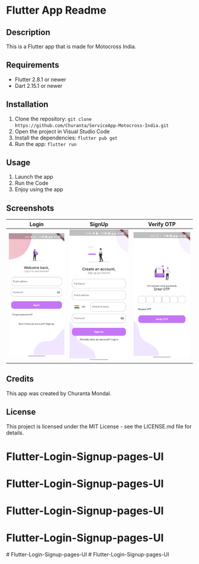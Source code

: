 # Flutter App Readme

## Description

This is a Flutter app that is made for Motocross India.

## Requirements

- Flutter 2.8.1 or newer
- Dart 2.15.1 or newer

## Installation

1. Clone the repository: `git clone https://github.com/Churanta/ServiceApp-Motocross-India.git`
2. Open the project in Visual Studio Code
3. Install the dependencies: `flutter pub get`
4. Run the app: `flutter run`

## Usage

1. Launch the app
2. Run the Code
3. Enjoy using the app

## Screenshots

|              Login               |              SignUp              |            Verify OTP            |
| :------------------------------: | :------------------------------: | :------------------------------: |
| ![](screenshots/screenshot1.jpg) | ![](screenshots/screenshot2.jpg) | ![](screenshots/screenshot3.jpg) |

## Credits

This app was created by Churanta Mondal.

## License

This project is licensed under the MIT License - see the LICENSE.md file for details.
# Flutter-Login-Signup-pages-UI
# Flutter-Login-Signup-pages-UI
# Flutter-Login-Signup-pages-UI
# Flutter-Login-Signup-pages-UI
#   F l u t t e r - L o g i n - S i g n u p - p a g e s - U I 
 
 # Flutter-Login-Signup-pages-UI
